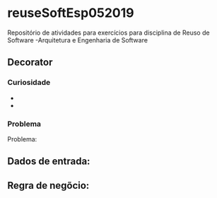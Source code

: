 # reuseSoftEsp052019
Repositório de atividades para exercícios para disciplina de Reuso de Software -Arquitetura e Engenharia de Software

## Decorator

### Curiosidade
- 
- 

### Problema
Problema: 

Dados de entrada:
- 

Regra de negõcio: 
- 
